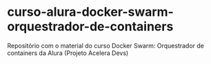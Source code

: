 # curso-alura-docker-swarm-orquestrador-de-containers
Repositório com o material do curso Docker Swarm: Orquestrador de containers da Alura (Projeto Acelera Devs)
